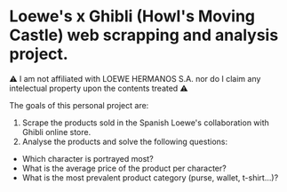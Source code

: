 # Loewe's x Ghibli (Howl's Moving Castle) web scrapping and analysis project.

⚠️ I am not affiliated with LOEWE HERMANOS S.A. nor do I claim any intelectual property upon the contents treated  ⚠️

The goals of this personal project are:

 1) Scrape the products sold in the Spanish Loewe's collaboration with Ghibli online store.
 2) Analyse the products and solve the following questions:
   - Which character is portrayed most?
   - What is the average price of the product per character?
   - What is the most prevalent product category (purse, wallet, t-shirt...)?


